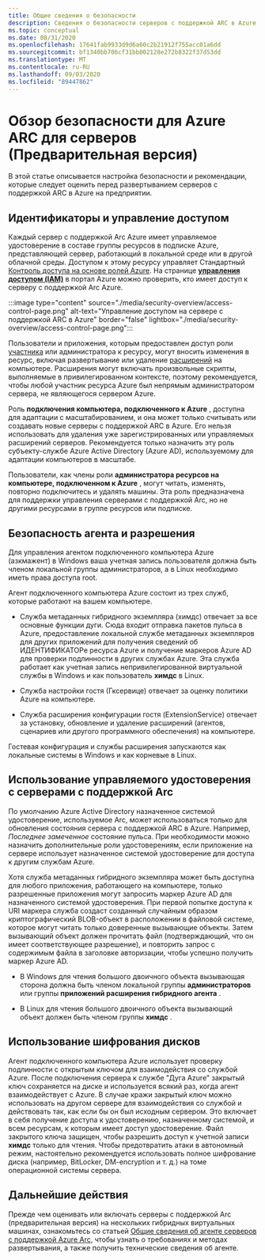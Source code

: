 ```yaml
---
title: Общие сведения о безопасности
description: Сведения о безопасности серверов с поддержкой ARC в Azure (Предварительная версия).
ms.topic: conceptual
ms.date: 08/31/2020
ms.openlocfilehash: 17641fab9933d9d6a60c2b21912f755acc01a6dd
ms.sourcegitcommit: bf1340bb706cf31bb002128e272b8322f37d53dd
ms.translationtype: MT
ms.contentlocale: ru-RU
ms.lasthandoff: 09/03/2020
ms.locfileid: "89447862"
---
```

# <a name="azure-arc-for-servers-preview-security-overview"></a>Обзор безопасности для Azure ARC для серверов (Предварительная версия)

В этой статье описывается настройка безопасности и рекомендации, которые следует оценить перед развертыванием серверов с поддержкой ARC в Azure на предприятии.

## <a name="identity-and-access-control"></a>Идентификаторы и управление доступом

Каждый сервер с поддержкой Arc Azure имеет управляемое удостоверение в составе группы ресурсов в подписке Azure, представляющей сервер, работающий в локальной среде или в другой облачной среды. Доступом к этому ресурсу управляет Стандартный [Контроль доступа на основе ролей Azure](../../role-based-access-control/overview.md). На странице [**управления доступом (IAM)**](../../role-based-access-control/role-assignments-portal.md#access-control-iam) в портал Azure можно проверить, кто имеет доступ к серверу с поддержкой Arc Azure.

:::image type="content" source="./media/security-overview/access-control-page.png" alt-text="Управление доступом на сервере с поддержкой ARC в Azure" border="false" lightbox="./media/security-overview/access-control-page.png":::

Пользователи и приложения, которым предоставлен доступ роли [участника](../../role-based-access-control/built-in-roles.md#contributor) или администратора к ресурсу, могут вносить изменения в ресурс, включая развертывание или удаление [расширений](manage-vm-extensions.md) на компьютере. Расширения могут включать произвольные скрипты, выполняемые в привилегированном контексте, поэтому рекомендуется, чтобы любой участник ресурса Azure был непрямым администратором сервера, не являющегося сервером Azure.

Роль **подключения компьютера, подключенного к Azure** , доступна для адаптации с масштабированием, и она может только считывать или создавать новые серверы с поддержкой ARC в Azure. Его нельзя использовать для удаления уже зарегистрированных или управляемых расширений серверов. Рекомендуется только назначить эту роль субъекту-службе Azure Active Directory (Azure AD), используемому для адаптации компьютеров в масштабе.

Пользователи, как члены роли **администратора ресурсов на компьютере, подключенном к Azure** , могут читать, изменять, повторно подключитесь и удалять машины. Эта роль предназначена для поддержки управления серверами с поддержкой Arc, но не другими ресурсами в группе ресурсов или подписке.

## <a name="agent-security-and-permissions"></a>Безопасность агента и разрешения

Для управления агентом подключенного компьютера Azure (азкмажент) в Windows ваша учетная запись пользователя должна быть членом локальной группы администраторов, а в Linux необходимо иметь права доступа root.

Агент подключенного компьютера Azure состоит из трех служб, которые работают на вашем компьютере.

* Служба метаданных гибридного экземпляра (химдс) отвечает за все основные функции дуги. Сюда входит отправка пакетов пульса в Azure, предоставление локальной службе метаданных экземпляров для других приложений для получения сведений об ИДЕНТИФИКАТОРе ресурса Azure и получение маркеров Azure AD для проверки подлинности в других службах Azure. Эта служба работает как учетная запись непривилегированной виртуальной службы в Windows и как пользователь **химдс** в Linux.

* Служба настройки гостя (Гксервице) отвечает за оценку политики Azure на компьютере.

* Служба расширения конфигурации гостя (ExtensionService) отвечает за установку, обновление и удаление расширений (агентов, сценариев или другого программного обеспечения) на компьютере.

Гостевая конфигурация и службы расширения запускаются как локальные системы в Windows и как корневые в Linux.

## <a name="using-a-managed-identity-with-arc-enabled-servers"></a>Использование управляемого удостоверения с серверами с поддержкой Arc

По умолчанию Azure Active Directory назначенное системой удостоверение, используемое Arc, может использоваться только для обновления состояния сервера с поддержкой ARC в Azure. Например, *Последнее замеченное* состояние пульса. При необходимости можно назначить дополнительные роли удостоверениям, если приложение на сервере использует назначенное системой удостоверение для доступа к другим службам Azure.

Хотя служба метаданных гибридного экземпляра может быть доступна для любого приложения, работающего на компьютере, только разрешенные приложения могут запросить маркер Azure AD для назначенного системой удостоверения. При первой попытке доступа к URI маркера служба создаст созданный случайным образом криптографический BLOB-объект в расположении в файловой системе, которое могут читать только доверенные вызывающие объекты. Затем вызывающий объект должен прочитать файл (подтверждающий, что он имеет соответствующее разрешение), и повторить запрос с содержимым файла в заголовке авторизации, чтобы успешно получить маркер Azure AD.

* В Windows для чтения большого двоичного объекта вызывающая сторона должна быть членом локальной группы **администраторов** или группы **приложений расширения гибридного агента** .

* В Linux для чтения большого двоичного объекта вызывающий объект должен быть членом группы **химдс** .

## <a name="using-disk-encryption"></a>Использование шифрования дисков

Агент подключенного компьютера Azure использует проверку подлинности с открытым ключом для взаимодействия со службой Azure. После подключения сервера к службе "Дуга Azure" закрытый ключ сохраняется на диске и используется всякий раз, когда агент взаимодействует с Azure. В случае кражи закрытый ключ можно использовать на другом сервере для взаимодействия со службой и действовать так, как если бы он был исходным сервером. Это включает в себя получение доступа к удостоверению, назначенному системой, и всем ресурсам, к которым имеет доступ удостоверение. Файл закрытого ключа защищен, чтобы разрешить доступ к учетной записи **химдс** только для чтения. Чтобы предотвратить атаки в автономный режим, настоятельно рекомендуется использовать полное шифрование диска (например, BitLocker, DM-encryption и т. д.) на томе операционной системы сервера.

## <a name="next-steps"></a>Дальнейшие действия

Прежде чем оценивать или включать серверы с поддержкой Arc (предварительная версия) на нескольких гибридных виртуальных машинах, ознакомьтесь со статьей [Общие сведения об агенте серверов с поддержкой Azure Arc](agent-overview.md), чтобы узнать о требованиях и методах развертывания, а также получить технические сведения об агенте.
